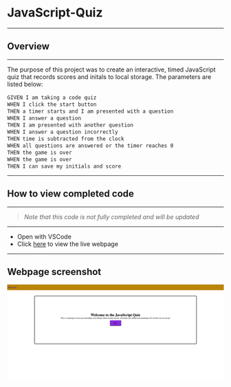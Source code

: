 # JavaScript-Quiz
---

## Overview
---

The purpose of this project was to create an interactive, timed JavaScript quiz that records scores and initals to local storage. The parameters are listed below:

```
GIVEN I am taking a code quiz
WHEN I click the start button
THEN a timer starts and I am presented with a question
WHEN I answer a question
THEN I am presented with another question
WHEN I answer a question incorrectly
THEN time is subtracted from the clock
WHEN all questions are answered or the timer reaches 0
THEN the game is over
WHEN the game is over
THEN I can save my initials and score
```
---

## How to view completed code
---
>*Note that this code is not fully completed and will be updated* 
---

* Open with VSCode
* Click [here](https://ddouglas86.github.io/JavaScript-Quiz/) to view the live webpage
---
## Webpage screenshot
![Image](JavaScript-Quiz.png)
